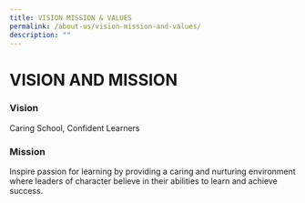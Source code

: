 ```yaml
---
title: VISION MISSION & VALUES
permalink: /about-us/vision-mission-and-values/
description: ""
---
```



# VISION AND MISSION

### Vision

Caring School, Confident Learners
  

### Mission

Inspire passion for learning by providing a caring and nurturing environment where leaders of character believe in their abilities to learn and achieve success.